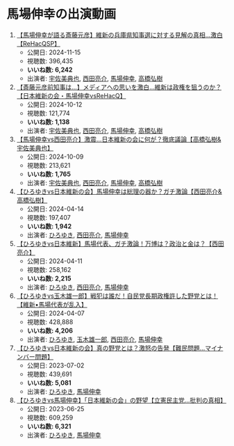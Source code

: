 # 馬場伸幸の出演動画

1.  [【馬場伸幸が語る斎藤元彦】維新の兵庫県知事選に対する見解の真相…激白【ReHacQSP】](/rehacq_fan/ids/yATdP5KbhYE "wikilink")
    -   公開日: 2024-11-15
    -   視聴数: 396,435
    -   **いいね数: 6,242**
    -   出演者: [宇佐美典也](/rehacq_fan/people/宇佐美典也 "wikilink"), [西田亮介](/rehacq_fan/people/西田亮介 "wikilink"), [馬場伸幸](/rehacq_fan/people/馬場伸幸 "wikilink"), [高橋弘樹](/rehacq_fan/people/高橋弘樹 "wikilink")
1.  [【斎藤元彦前知事は…】メディアへの思いを激白…維新は政権を狙うのか？【日本維新の会・馬場伸幸vsReHacQ】](/rehacq_fan/ids/x381HIkYDK8 "wikilink")
    -   公開日: 2024-10-12
    -   視聴数: 121,774
    -   **いいね数: 1,138**
    -   出演者: [宇佐美典也](/rehacq_fan/people/宇佐美典也 "wikilink"), [西田亮介](/rehacq_fan/people/西田亮介 "wikilink"), [馬場伸幸](/rehacq_fan/people/馬場伸幸 "wikilink"), [高橋弘樹](/rehacq_fan/people/高橋弘樹 "wikilink")
1.  [【馬場伸幸vs西田亮介】激震...日本維新の会に何が？徹底議論【高橋弘樹&宇佐美典也】](/rehacq_fan/ids/v7vaGJDnflk "wikilink")
    -   公開日: 2024-10-09
    -   視聴数: 213,621
    -   **いいね数: 1,765**
    -   出演者: [宇佐美典也](/rehacq_fan/people/宇佐美典也 "wikilink"), [西田亮介](/rehacq_fan/people/西田亮介 "wikilink"), [馬場伸幸](/rehacq_fan/people/馬場伸幸 "wikilink"), [高橋弘樹](/rehacq_fan/people/高橋弘樹 "wikilink")
1.  [【ひろゆきvs日本維新の会】馬場伸幸は総理の器か？ガチ激論【西田亮介&高橋弘樹】](/rehacq_fan/ids/2SncrbObhq4 "wikilink")
    -   公開日: 2024-04-14
    -   視聴数: 197,407
    -   **いいね数: 1,942**
    -   出演者: [ひろゆき](/rehacq_fan/people/ひろゆき "wikilink"), [西田亮介](/rehacq_fan/people/西田亮介 "wikilink"), [馬場伸幸](/rehacq_fan/people/馬場伸幸 "wikilink")
1.  [【ひろゆきvs日本維新】馬場代表、ガチ激論！万博は？政治と金は？【西田亮介】](/rehacq_fan/ids/qlp63A4R5a4 "wikilink")
    -   公開日: 2024-04-11
    -   視聴数: 258,162
    -   **いいね数: 2,215**
    -   出演者: [ひろゆき](/rehacq_fan/people/ひろゆき "wikilink"), [西田亮介](/rehacq_fan/people/西田亮介 "wikilink"), [馬場伸幸](/rehacq_fan/people/馬場伸幸 "wikilink")
1.  [【ひろゆきvs玉木雄一郎】戦犯は誰だ！自民党長期政権許した野党とは！【維新•馬場代表が乱入】](/rehacq_fan/ids/WIaZ1hhnWRU "wikilink")
    -   公開日: 2024-04-07
    -   視聴数: 428,888
    -   **いいね数: 4,206**
    -   出演者: [ひろゆき](/rehacq_fan/people/ひろゆき "wikilink"), [玉木雄一郎](/rehacq_fan/people/玉木雄一郎 "wikilink"), [西田亮介](/rehacq_fan/people/西田亮介 "wikilink"), [馬場伸幸](/rehacq_fan/people/馬場伸幸 "wikilink")
1.  [【ひろゆきvs日本維新の会】真の野党とは？激怒の告発【難民問題…マイナンバー問題】](/rehacq_fan/ids/o10ukg5vbyw "wikilink")
    -   公開日: 2023-07-02
    -   視聴数: 439,691
    -   **いいね数: 5,081**
    -   出演者: [ひろゆき](/rehacq_fan/people/ひろゆき "wikilink"), [馬場伸幸](/rehacq_fan/people/馬場伸幸 "wikilink")
1.  [【ひろゆきvs馬場伸幸】「日本維新の会」の野望【立憲民主党…批判の真相】](/rehacq_fan/ids/zYmR8l24ius "wikilink")
    -   公開日: 2023-06-25
    -   視聴数: 609,259
    -   **いいね数: 6,321**
    -   出演者: [ひろゆき](/rehacq_fan/people/ひろゆき "wikilink"), [馬場伸幸](/rehacq_fan/people/馬場伸幸 "wikilink")
